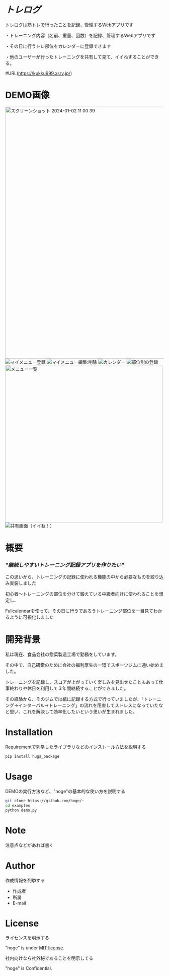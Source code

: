 # *トレログ*

トレログは筋トレで行ったことを記録、管理するWebアプリです

・トレーニング内容（名前、重量、回数）を記録、管理するWebアプリです

・その日に行うトレ部位をカレンダーに登録できます

・他のユーザーが行ったトレーニングを共有して見て、イイねすることができる。

#URL(https://kukku999.xsrv.jp/)


# DEMO画像
<img width="800" alt="スクリーンショット 2024-01-02 11 00 39" src="https://github.com/yuji-2293/Training_ap/assets/141961535/4e9651d9-7bd8-46a6-bc71-fc4b36eafce2">
<img width="２５０" alt="マイメニュー登録" src="https://github.com/yuji-2293/Training_ap/assets/141961535/66e6ef0d-44af-415d-bd59-5c28b8583b92">
<img width="５００" alt="マイメニュー編集:削除" src="https://github.com/yuji-2293/Training_ap/assets/141961535/5fb396f0-5d90-45ae-aee7-dc9c663fa1ef">
<img width="５００" alt="カレンダー" src="https://github.com/yuji-2293/Training_ap/assets/141961535/364a2a80-e599-4bac-a64e-eec7812e9489">

<img width="５００" alt="部位別の登録" src="https://github.com/yuji-2293/Training_ap/assets/141961535/adaf02c9-e99f-41ec-816f-06ace11e62d7">
<img width="500" alt="メニュー一覧" src="https://github.com/yuji-2293/Training_ap/assets/141961535/1ad9a3ce-d01c-493b-a203-5a561cb9470c">
<img width="５００" alt="共有画面（イイね！）" src="https://github.com/yuji-2293/Training_ap/assets/141961535/c10541fd-8ceb-4cb9-9add-98ef743746b1">

# 概要

### *"継続しやすいトレーニング記録アプリを作りたい"*
この思いから、トレーニングの記録に使われる機能の中から必要なものを絞り込み実装しました

初心者〜トレーニングの部位を分けて鍛えている中級者向けに使われることを想定し、

Fullcalendarを使って、その日に行うであろうトレーニング部位を一目見てわかるように可視化しました


# 開発背景

私は現在、食品会社の惣菜製造工場で勤務をしています。

その中で、自己研鑽のために会社の福利厚生の一環でスポーツジムに通い始めました。

トレーニングを記録し、スコアが上がっていく楽しみを見出せたこともあって仕事終わりや休日を利用して３年間継続することができました。

その経験から、そのジムでは紙に記録する方式で行っていましたが、「トレーニング→インターバル→トレーニング」の流れを阻害してストレスになっていたなと思い、これを解決して効率化したいという思いが生まれました。






# Installation

Requirementで列挙したライブラリなどのインストール方法を説明する

```bash
pip install huga_package
```

# Usage

DEMOの実行方法など、"hoge"の基本的な使い方を説明する

```bash
git clone https://github.com/hoge/~
cd examples
python demo.py
```

# Note

注意点などがあれば書く

# Author

作成情報を列挙する

* 作成者
* 所属
* E-mail

# License
ライセンスを明示する

"hoge" is under [MIT license](https://en.wikipedia.org/wiki/MIT_License).

社内向けなら社外秘であることを明示してる

"hoge" is Confidential.

